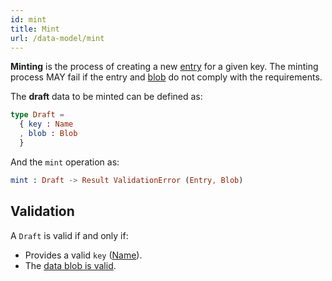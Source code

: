 ```yaml
---
id: mint
title: Mint
url: /data-model/mint
---
```


**Minting** is the process of creating a new [entry](/glossary/entry) for a
given key. The minting process MAY fail if the entry and
[blob](/glossary/blob) do not comply with the requirements.

The **draft** data to be minted can be defined as:

```elm
type Draft =
  { key : Name
  , blob : Blob
  }
```

And the `mint` operation as:

```elm
mint : Draft -> Result ValidationError (Entry, Blob)
```

## Validation

A `Draft` is valid if and only if:

* Provides a valid `key` ([Name](/datatypes/name)).
* The [data blob is valid](/glossary/blob#validate).
